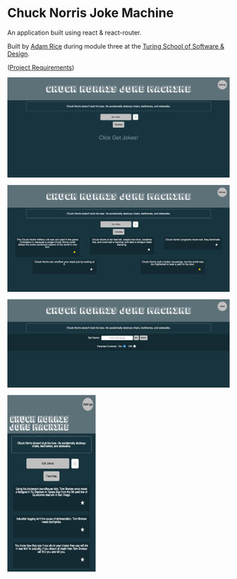 # Chuck Norris Joke Machine

An application built using react &amp; react-router.

Built by [Adam Rice](https://github.com/adam-rice) during module three at the [Turing School of Software & Design](https://www.turing.io/).

([Project Requirements](http://frontend.turing.io/projects/walker-texas-rangerbox.html))

![screen-grab](https://github.com/adam-rice/chuck-norris-joke-machine/blob/master/main.png)


![screen-grab](https://github.com/adam-rice/chuck-norris-joke-machine/blob/master/jokes.png)



![screen-grab](https://github.com/adam-rice/chuck-norris-joke-machine/blob/master/settings.png)


<kbd><img src="https://github.com/adam-rice/chuck-norris-joke-machine/blob/master/mobile.png" width="200" height="400"></kdb>
